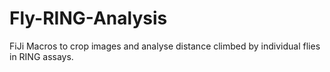 # Fly-RING-Analysis
FiJi Macros to crop images and analyse distance climbed by individual flies in RING assays.
